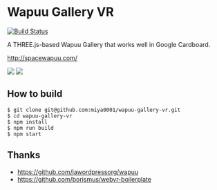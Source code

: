 # Wapuu Gallery VR

[![Build Status](https://travis-ci.org/miya0001/wapuu-gallery-vr.svg)](https://travis-ci.org/miya0001/wapuu-gallery-vr)

A THREE.js-based Wapuu Gallery that works well in Google Cardboard.

http://spacewapuu.com/

![](https://miya0001.github.io/wapuu-gallery-vr/img/screenshot-01.png)
![](https://miya0001.github.io/wapuu-gallery-vr/img/screenshot-02.png)

## How to build

```
$ git clone git@github.com:miya0001/wapuu-gallery-vr.git
$ cd wapuu-gallery-vr
$ npm install
$ npm run build
$ npm start
```

## Thanks

* https://github.com/jawordpressorg/wapuu
* https://github.com/borismus/webvr-boilerplate
